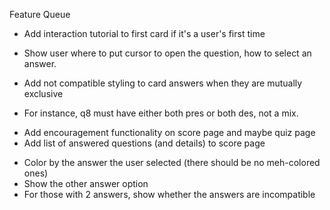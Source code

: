 Feature Queue
*   Add interaction tutorial to first card if it's a user's first time
  - Show user where to put cursor to open the question, how to select an answer.
*   Add not compatible styling to card answers when they are mutually exclusive
  - For instance, q8 must have either both pres or both des, not a mix.
*   Add encouragement functionality on score page and maybe quiz page
*   Add list of answered questions (and details) to score page
  - Color by the answer the user selected (there should be no meh-colored ones)
  - Show the other answer option
  - For those with 2 answers, show whether the answers are incompatible
